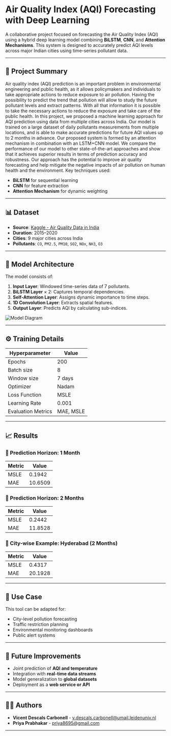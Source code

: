 

# Air Quality Index (AQI) Forecasting with Deep Learning

A collaborative project focused on forecasting the Air Quality Index (AQI) using a hybrid deep learning model combining **BiLSTM**, **CNN**, and **Attention Mechanisms**. This system is designed to accurately predict AQI levels across major Indian cities using time-series pollutant data.


---

## 📌 Project Summary

Air quality index (AQI) prediction is an important problem in environmental engineering and public health, as it allows policymakers and individuals to take appropriate actions to reduce exposure to air pollution. Having the possibility to predict the trend that pollution will allow to study the future pollutant levels and extract patterns. With all that information it is possible to take the necessary actions to reduce the exposure and take care of the public health.
In this project, we proposed a machine learning approach for AQI prediction using data from multiple cities across India. Our model is trained on a large dataset of daily pollutants measurements from multiple locations, and is able to make accurate predictions for future AQI values up to 2 months in advance. Our proposed system is formed by an attention mechanism in combination with an LSTM+CNN model. We compare the performance of our model to other
state-of-the-art approaches and show that it achieves superior results in terms of prediction accuracy and robustness.
Our approach has the potential to improve air quality forecasting and help mitigate the negative impacts of air pollution on human health and the environment. 
Key techniques used:
- **BiLSTM** for sequential learning
- **CNN** for feature extraction
- **Attention Mechanism** for dynamic weighting

---

## 📊 Dataset

- **Source**: [Kaggle - Air Quality Data in India](https://www.kaggle.com/datasets/rohanrao/air-quality-data-in-india)
- **Duration**: 2015–2020
- **Cities**: 9 major cities across India
- **Pollutants**: `CO`, `PM2.5`, `PM10`, `SO2`, `NOx`, `NH3`, `O3`

---

## 🧠 Model Architecture

The model consists of:
1. **Input Layer**: Windowed time-series data of 7 pollutants.
2. **BiLSTM Layer** × 2: Captures temporal dependencies.
3. **Self-Attention Layer**: Assigns dynamic importance to time steps.
4. **1D Convolution Layer**: Extracts spatial features.
5. **Output Layer**: Predicts AQI by calculating sub-indices.

![Model Diagram](path_to_model_diagram.png) <!-- Replace with actual path -->

---

## ⚙️ Training Details

| Hyperparameter         | Value              |
|------------------------|--------------------|
| Epochs                 | 200                |
| Batch size             | 8                  |
| Window size            | 7 days             |
| Optimizer              | Nadam              |
| Loss Function          | MSLE               |
| Learning Rate          | 0.001              |
| Evaluation Metrics     | MAE, MSLE          |

---

## 📈 Results

### 📍 Prediction Horizon: 1 Month

| Metric | Value     |
|--------|-----------|
| MSLE   | 0.1942    |
| MAE    | 10.6509   |

### 📍 Prediction Horizon: 2 Months

| Metric | Value     |
|--------|-----------|
| MSLE   | 0.2442    |
| MAE    | 11.8528   |

### 📍 City-wise Example: Hyderabad (2 Months)
| Metric | Value     |
|--------|-----------|
| MSLE   | 0.4317    |
| MAE    | 20.1928   |

---

## 🚀 Use Case

This tool can be adapted for:
- City-level pollution forecasting
- Traffic restriction planning
- Environmental monitoring dashboards
- Public alert systems

---

## 🧩 Future Improvements

- Joint prediction of **AQI and temperature**
- Integration with **real-time data streams**
- Model generalization to **global datasets**
- Deployment as a **web service or API**

---

## 👩‍💻 Authors

- **Vicent Descals Carbonell** - [v.descals.carbonell@umail.leidenuniv.nl](mailto:v.descals.carbonell@umail.leidenuniv.nl)
- **Priya Prabhakar** - [priya8695@gmail.com](mailto:priya8695@gmail.com)

---



